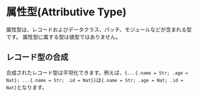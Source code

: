 # 属性型(Attributive Type)

属性型は、レコードおよびデータクラス、パッチ、モジュールなどが含まれる型です。
属性型に属する型は値型ではありません。

## レコード型の合成

合成されたレコード型は平坦化できます。例えば、`{...{.name = Str; .age = Nat}; ...{.name = Str; .id = Nat}}`は`{.name = Str; .age = Nat; .id = Nat}`となります。
